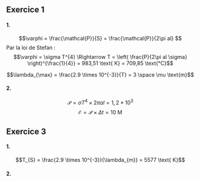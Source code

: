 ## Exercice 1
#### 1.
$$\varphi = \frac{\mathcal{P}}{S} = \frac{\mathcal{P}}{2\pi al}  $$
Par la loi de Stefan :
$$\varphi = \sigma T^{4} \Rightarrow T = \left( \frac{P}{2\pi al \sigma} \right)^{\frac{1}{4}} = 983,51 \text{ K} = 709,85 \text{°C}$$

$$\lambda_{\max} = \frac{2.9 \times 10^{-3}}{T} = 3 \space \mu \text{m}$$

#### 2.
$$\mathcal{P} = \sigma T^{4} \times 2\pi al = 1, 2\times 10^3$$
$$\mathcal{E} = \mathcal{P} \times \Delta t = 10 \text{ M}$$


## Exercice 3
#### 1.
$$T_{S} = \frac{2.9 \times 10^{-3}}{\lambda_{m}} = 5577 \text{ K}$$

#### 2.
